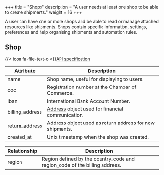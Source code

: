 +++
title = "Shops"
description = "A user needs at least one shop to be able to create shipments."
weight = 16
+++

A user can have one or more shops and be able to read or manage attached resources like shipments. Shops contain specific information, settings, preferences and help organising shipments and automation rules.

## Shop

{{< icon fa-file-text-o >}}[API specification](https://docs.myparcel.com/api-specification#/Shops)

Attribute       | Description
--------------- | -----------
name            | Shop name, useful for displaying to users.
coc             | Registration number at the Chamber of Commerce.
iban            | International Bank Account Number.
billing_address | [Address](/api/resources/addresses) object used for financial communication.
return_address  | [Address](/api/resources/addresses) object used as return address for new shipments.
created_at      | Unix timestamp when the shop was created.

Relationship | Description
------------ | -----------
region       | Region defined by the country_code and region_code of the billing address.
